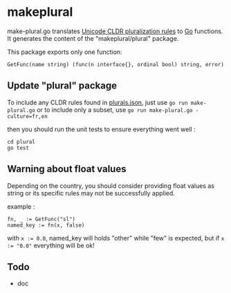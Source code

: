# makeplural

make-plural.go translates [Unicode CLDR pluralization rules](https://github.com/unicode-cldr/cldr-core/tree/master/supplemental) to [Go](http://golang.org/) functions.
It generates the content of the "makeplural/plural" package.

This package exports only one function:

    GetFunc(name string) (func(n interface{}, ordinal bool) string, error)

## Update "plural" package
To include any CLDR rules found in [plurals.json](https://github.com/unicode-cldr/cldr-core/blob/master/supplemental/plurals.json), just use `go run make-plural.go`
or to include only a subset, use `go run make-plural.go -culture=fr,en`

then you should run the unit tests to ensure everything went well :

    cd plural
    go test

## Warning about float values
Depending on the country, you should consider providing float values as string or its specific rules may not be successfully applied.

example :

    fn, _ := GetFunc("sl")
    named_key := fn(x, false)

with `x := 0.0`, named_key will holds "other" while "few" is expected, but if `x := "0.0"` everything will be ok!

## Todo

* doc
